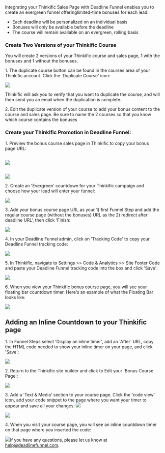 Integrating your Thinkific Sales Page with Deadline Funnel enables you to
create an evergreen funnel offeringlimited-time bonuses for each lead:

  * Each deadline will be personalized on an individual basis
  * Bonuses will only be available before the deadline
  * The course will remain available on an evergreen, rolling basis

### Create Two Versions of your Thinkific Course

You will create 2 versions of your Thinkific course and sales page, 1 with the
bonuses and 1 without the bonuses.

1\. The duplicate course button can be found in the courses area of your Thinkific account. Click the 'Duplicate Course' icon: 

![](https://s3.amazonaws.com/helpscout.net/docs/assets/53974d6ce4b0c76107b109d1/images/5bc4bd4e042863158cc76ca6/file-SAG93OtRZW.png)

Thinkific will ask you to verify that you want to duplicate the course, and
will then send you an email when the duplication is complete.

2\. Edit the duplicate version of your course to add your bonus content to the course and sales page. Be sure to name the 2 courses so that you know which course contains the bonuses 

### Create your Thinkific Promotion in Deadline Funnel:

1\. Preview the bonus course sales page in Thinkific to copy your bonus page URL: 

##

![](https://s3.amazonaws.com/helpscout.net/docs/assets/53974d6ce4b0c76107b109d1/images/5bc4b594042863158cc76c21/file-E6kCH4Pk17.png)

##

![](https://s3.amazonaws.com/helpscout.net/docs/assets/53974d6ce4b0c76107b109d1/images/5ac64c9d04286307509220db/file-a7IuFNBjfA.png)

2\. Create an 'Evergreen' countdown for your Thinkific campaign and choose how your lead will enter your funnel: 

![](https://s3.amazonaws.com/helpscout.net/docs/assets/53974d6ce4b0c76107b109d1/images/5bf5aa2b04286304a71c8044/file-PRQiceXjUd.png)

3\. Add your bonus course page URL as your 1) first Funnel Step and add the regular course page (without the bonuses) URL as the 2) redirect after deadline URL', then click 'Finish: 

![](https://s3.amazonaws.com/helpscout.net/docs/assets/53974d6ce4b0c76107b109d1/images/5bf5bc092c7d3a31944e37a4/file-z39VUTNqlC.png)

4\. In your Deadline Funnel admin, click on 'Tracking Code' to copy your Deadline Funnel tracking code: 

![](https://s3.amazonaws.com/helpscout.net/docs/assets/53974d6ce4b0c76107b109d1/images/5a7b84f70428634376cfec58/file-nCV9LRDZSb.png)

5\. In Thinkific, navigate to Settings >> Code & Analytics >> Site Footer Code and paste your Deadline Funnel tracking code into the box and click 'Save': 

![](https://s3.amazonaws.com/helpscout.net/docs/assets/53974d6ce4b0c76107b109d1/images/5bc4b5a72c7d3a04dd5bab6c/file-cbc8t7BiZ7.png)

6\. When you view your Thinkific bonus course page, you will see your floating bar countdown timer. Here's an example of what the Floating Bar looks like: 

![](https://s3.amazonaws.com/helpscout.net/docs/assets/53974d6ce4b0c76107b109d1/images/5c65c0a12c7d3a66e32e783a/file-r2622Bfum3.png)

## Adding an Inline Countdown to your Thinkific page

1\. In Funnel Steps select 'Display an inline timer', add an 'After' URL, copy the HTML code needed to show your inline timer on your page, and click 'Save': 

![](https://s3.amazonaws.com/helpscout.net/docs/assets/53974d6ce4b0c76107b109d1/images/5c783cd22c7d3a0cb9321570/file-hMgAYWDhqC.png)

2\. Return to the Thinkific site builder and click to Edit your 'Bonus Course Page': 

![](https://s3.amazonaws.com/helpscout.net/docs/assets/53974d6ce4b0c76107b109d1/images/5b2c114a2c7d3a0fa9a34f8b/file-BP27VVWIId.png)

3\. Add a 'Text & Media' section to your course page. Click the 'code view' icon, add your code snippet to the page where you want your timer to appear and save all your changes: 
![](https://s3.amazonaws.com/helpscout.net/docs/assets/53974d6ce4b0c76107b109d1/images/5b2c034d0428632c466b335a/file-jrQvHO1cLE.png)

![](https://s3.amazonaws.com/helpscout.net/docs/assets/53974d6ce4b0c76107b109d1/images/5b2c03560428632c466b335b/file-Y4o69205jd.png)

4\. When you visit your course page, you will see an inline countdown timer on that page where you inserted the code: 

![](https://s3.amazonaws.com/helpscout.net/docs/assets/53974d6ce4b0c76107b109d1/images/5b2c12b20428632c466b3431/file-sUtCiv0G0Z.png)If you have any questions, please let us know at
[help@deadlinefunnel.com](mailto:mailto:help@deadlinefunnel.com).

